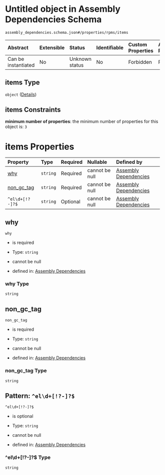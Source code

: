 # Untitled object in Assembly Dependencies Schema

```txt
assembly_dependencies.schema.json#/properties/rpms/items
```



| Abstract            | Extensible | Status         | Identifiable | Custom Properties | Additional Properties | Access Restrictions | Defined In                                                                                              |
| :------------------ | :--------- | :------------- | :----------- | :---------------- | :-------------------- | :------------------ | :------------------------------------------------------------------------------------------------------ |
| Can be instantiated | No         | Unknown status | No           | Forbidden         | Forbidden             | none                | [assembly\_dependencies.schema.json\*](../out/assembly_dependencies.schema.json "open original schema") |

## items Type

`object` ([Details](assembly_dependencies-properties-rpm-dependencies-items.md))

## items Constraints

**minimum number of properties**: the minimum number of properties for this object is: `3`

# items Properties

| Property                    | Type     | Required | Nullable       | Defined by                                                                                                                                                                                             |
| :-------------------------- | :------- | :------- | :------------- | :----------------------------------------------------------------------------------------------------------------------------------------------------------------------------------------------------- |
| [why](#why)                 | `string` | Required | cannot be null | [Assembly Dependencies](assembly_dependencies-properties-rpm-dependencies-items-properties-why.md "assembly_dependencies.schema.json#/properties/rpms/items/properties/why")                           |
| [non\_gc\_tag](#non_gc_tag) | `string` | Required | cannot be null | [Assembly Dependencies](assembly_dependencies-properties-rpm-dependencies-items-properties-non_gc_tag.md "assembly_dependencies.schema.json#/properties/rpms/items/properties/non_gc_tag")             |
| `^el\d+[!?-]?$`             | `string` | Optional | cannot be null | [Assembly Dependencies](assembly_dependencies-properties-rpm-dependencies-items-patternproperties-eld-.md "assembly_dependencies.schema.json#/properties/rpms/items/patternProperties/^el\d+\[!?-]?$") |

## why



`why`

*   is required

*   Type: `string`

*   cannot be null

*   defined in: [Assembly Dependencies](assembly_dependencies-properties-rpm-dependencies-items-properties-why.md "assembly_dependencies.schema.json#/properties/rpms/items/properties/why")

### why Type

`string`

## non\_gc\_tag



`non_gc_tag`

*   is required

*   Type: `string`

*   cannot be null

*   defined in: [Assembly Dependencies](assembly_dependencies-properties-rpm-dependencies-items-properties-non_gc_tag.md "assembly_dependencies.schema.json#/properties/rpms/items/properties/non_gc_tag")

### non\_gc\_tag Type

`string`

## Pattern: `^el\d+[!?-]?$`



`^el\d+[!?-]?$`

*   is optional

*   Type: `string`

*   cannot be null

*   defined in: [Assembly Dependencies](assembly_dependencies-properties-rpm-dependencies-items-patternproperties-eld-.md "assembly_dependencies.schema.json#/properties/rpms/items/patternProperties/^el\d+\[!?-]?$")

### ^el\d+\[!?-]?$ Type

`string`
